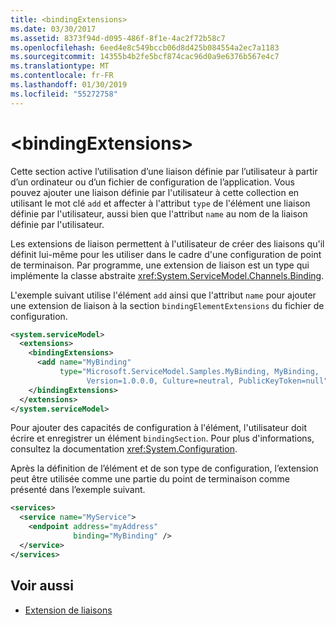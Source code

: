 ```yaml
---
title: <bindingExtensions>
ms.date: 03/30/2017
ms.assetid: 8373f94d-d095-486f-8f1e-4ac2f72b58c7
ms.openlocfilehash: 6eed4e8c549bccb06d8d425b084554a2ec7a1183
ms.sourcegitcommit: 14355b4b2fe5bcf874cac96d0a9e6376b567e4c7
ms.translationtype: MT
ms.contentlocale: fr-FR
ms.lasthandoff: 01/30/2019
ms.locfileid: "55272758"
---
```

# <a name="bindingextensions"></a>\<bindingExtensions>
Cette section active l’utilisation d’une liaison définie par l’utilisateur à partir d’un ordinateur ou d’un fichier de configuration de l’application. Vous pouvez ajouter une liaison définie par l'utilisateur à cette collection en utilisant le mot clé `add` et affecter à l'attribut `type` de l'élément une liaison définie par l'utilisateur, aussi bien que l'attribut `name` au nom de la liaison définie par l'utilisateur.  
  
 Les extensions de liaison permettent à l'utilisateur de créer des liaisons qu'il définit lui-même pour les utiliser dans le cadre d'une configuration de point de terminaison. Par programme, une extension de liaison est un type qui implémente la classe abstraite <xref:System.ServiceModel.Channels.Binding>.  
  
 L'exemple suivant utilise l'élément `add` ainsi que l'attribut `name` pour ajouter une extension de liaison à la section `bindingElementExtensions` du fichier de configuration.  
  
```xml  
<system.serviceModel>
  <extensions>
    <bindingExtensions>
      <add name="MyBinding"
           type="Microsoft.ServiceModel.Samples.MyBinding, MyBinding,
                 Version=1.0.0.0, Culture=neutral, PublicKeyToken=null" />
    </bindingExtensions>
  </extensions>
</system.serviceModel>
```  
  
 Pour ajouter des capacités de configuration à l'élément, l'utilisateur doit écrire et enregistrer un élément `bindingSection`. Pour plus d'informations, consultez la documentation <xref:System.Configuration>.  
  
 Après la définition de l’élément et de son type de configuration, l’extension peut être utilisée comme une partie du point de terminaison comme présenté dans l’exemple suivant.  
  
```xml  
<services>
  <service name="MyService">
    <endpoint address="myAddress"
              binding="MyBinding" />
  </service>
</services>
```  
  
## <a name="see-also"></a>Voir aussi
- [Extension de liaisons](../../../../../docs/framework/wcf/extending/extending-bindings.md)
